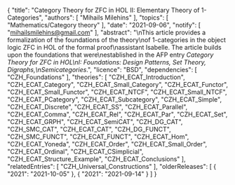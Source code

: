 {
    "title": "Category Theory for ZFC in HOL II: Elementary Theory of 1-Categories",
    "authors": [
        "Mihails Milehins"
    ],
    "topics": [
        "Mathematics/Category theory"
    ],
    "date": "2021-09-06",
    "notify": [
        "mihailsmilehins@gmail.com"
    ],
    "abstract": "\nThis article provides a formalization of the foundations of the theory\nof 1-categories in the object logic ZFC in HOL of the formal proof\nassistant Isabelle. The article builds upon the foundations that were\nestablished in the AFP entry <i>Category Theory for ZFC in HOL\nI: Foundations: Design Patterns, Set Theory, Digraphs,\nSemicategories</i>.",
    "licence": "BSD",
    "dependencies": [
        "CZH_Foundations"
    ],
    "theories": [
        "CZH_ECAT_Introduction",
        "CZH_ECAT_Category",
        "CZH_ECAT_Small_Category",
        "CZH_ECAT_Functor",
        "CZH_ECAT_Small_Functor",
        "CZH_ECAT_NTCF",
        "CZH_ECAT_Small_NTCF",
        "CZH_ECAT_PCategory",
        "CZH_ECAT_Subcategory",
        "CZH_ECAT_Simple",
        "CZH_ECAT_Discrete",
        "CZH_ECAT_SS",
        "CZH_ECAT_Parallel",
        "CZH_ECAT_Comma",
        "CZH_ECAT_Rel",
        "CZH_ECAT_Par",
        "CZH_ECAT_Set",
        "CZH_ECAT_GRPH",
        "CZH_ECAT_SemiCAT",
        "CZH_DG_CAT",
        "CZH_SMC_CAT",
        "CZH_ECAT_CAT",
        "CZH_DG_FUNCT",
        "CZH_SMC_FUNCT",
        "CZH_ECAT_FUNCT",
        "CZH_ECAT_Hom",
        "CZH_ECAT_Yoneda",
        "CZH_ECAT_Order",
        "CZH_ECAT_Small_Order",
        "CZH_ECAT_Ordinal",
        "CZH_ECAT_CSimplicial",
        "CZH_ECAT_Structure_Example",
        "CZH_ECAT_Conclusions"
    ],
    "relatedEntries": [
        "CZH_Universal_Constructions"
    ],
    "olderReleases": [
        {
            "2021": "2021-10-05"
        },
        {
            "2021": "2021-09-14"
        }
    ]
}